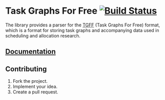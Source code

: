 # Task Graphs For Free [![Build Status][travis-svg]][travis-url]

The library provides a parser for the [TGFF][1] (Task Graphs For Free) format,
which is a format for storing task graphs and accompanying data used in
scheduling and allocation research.

## [Documentation][docs]

## Contributing

1. Fork the project.
2. Implement your idea.
3. Create a pull request.

[1]: http://ziyang.eecs.umich.edu/~dickrp/tgff/

[travis-svg]: https://travis-ci.org/stainless-steel/tgff.svg?branch=master
[travis-url]: https://travis-ci.org/stainless-steel/tgff
[docs]: https://stainless-steel.github.io/tgff
